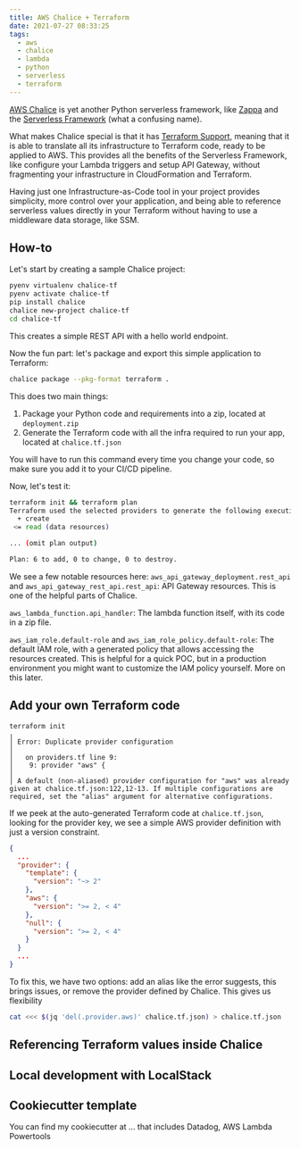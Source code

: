 ```yaml
---
title: AWS Chalice + Terraform
date: 2021-07-27 08:33:25
tags:
  - aws
  - chalice
  - lambda
  - python
  - serverless
  - terraform
---
```



[AWS Chalice](https://aws.github.io/chalice/) is yet another Python serverless framework, like [Zappa](https://github.com/zappa/Zappa) and the [Serverless Framework](serverless.com) (what a confusing name).

What makes Chalice special is that it has [Terraform Support](https://aws.github.io/chalice/topics/tf), meaning that it is able to translate all its infrastructure to Terraform code, ready to be applied to AWS. This provides all the benefits of the Serverless Framework, like configure your Lambda triggers and setup API Gateway, without fragmenting your infrastructure in CloudFormation and Terraform.

Having just one Infrastructure-as-Code tool in your project provides simplicity, more control over your application, and being able to reference serverless values directly in your Terraform without having to use a middleware data storage, like SSM. 

## How-to

Let's start by creating a sample Chalice project:

```sh
pyenv virtualenv chalice-tf
pyenv activate chalice-tf
pip install chalice
chalice new-project chalice-tf
cd chalice-tf
```

This creates a simple REST API with a hello world endpoint.

Now the fun part: let's package and export this simple application to Terraform:

```sh
chalice package --pkg-format terraform .
```

This does two main things:
1. Package your Python code and requirements into a zip, located at `deployment.zip`
2. Generate the Terraform code with all the infra required to run your app, located at `chalice.tf.json`

You will have to run this command every time you change your code, so make sure you add it to your CI/CD pipeline.

Now, let's test it:
```sh
terraform init && terraform plan
Terraform used the selected providers to generate the following execution plan. Resource actions are indicated with the following symbols:
  + create
 <= read (data resources)

... (omit plan output)

Plan: 6 to add, 0 to change, 0 to destroy.
```

We see a few notable resources here:
`aws_api_gateway_deployment.rest_api` and `aws_api_gateway_rest_api.rest_api`: 
API Gateway resources. This is one of the helpful parts of Chalice.

`aws_lambda_function.api_handler`:
The lambda function itself, with its code in a zip file.

`aws_iam_role.default-role` and `aws_iam_role_policy.default-role`: 
The default IAM role, with a generated policy that allows accessing the resources created. This is helpful for a quick POC, but in a production environment you might want to customize the IAM policy yourself. More on this later.

## Add your own Terraform code

```
terraform init
╷
│ Error: Duplicate provider configuration
│ 
│   on providers.tf line 9:
│    9: provider "aws" {
│ 
│ A default (non-aliased) provider configuration for "aws" was already given at chalice.tf.json:122,12-13. If multiple configurations are required, set the "alias" argument for alternative configurations.
```

If we peek at the auto-generated Terraform code at `chalice.tf.json`, looking for the provider key, we see a simple AWS provider definition with just a version constraint.
```json
{
  ...
  "provider": {
    "template": {
      "version": "~> 2"
    },
    "aws": {
      "version": ">= 2, < 4"
    },
    "null": {
      "version": ">= 2, < 4"
    }
  }
  ...
}
```

To fix this, we have two options: add an alias like the error suggests, this brings issues, or remove the provider defined by Chalice. This gives us flexibility

```sh
cat <<< $(jq 'del(.provider.aws)' chalice.tf.json) > chalice.tf.json
```

## Referencing Terraform values inside Chalice

## Local development with LocalStack

## Cookiecutter template
You can find my cookiecutter at ... that includes Datadog, AWS Lambda Powertools

